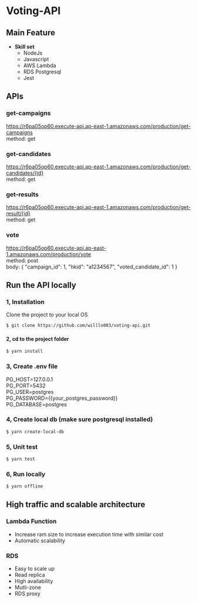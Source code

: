 # Voting-API

## Main Feature

- **Skill set**
  - NodeJs
  - Javascript
  - AWS Lambda
  - RDS Postgresql 
  - Jest

## APIs 

### get-campaigns 
https://r6pa05op60.execute-api.ap-east-1.amazonaws.com/production/get-campaigns
<br>
method: get

### get-candidates
https://r6pa05op60.execute-api.ap-east-1.amazonaws.com/production/get-candidates/{id}
<br>
method: get

### get-results
https://r6pa05op60.execute-api.ap-east-1.amazonaws.com/production/get-result/{id}
<br>
method: get

### vote
https://r6pa05op60.execute-api.ap-east-1.amazonaws.com/production/vote
<br>
method: post
<br>
body: {
  "campaign_id": 1,
  "hkid": "a1234567",
  "voted_candidate_id": 1
}

## Run the API locally

### 1, Installation
Clone the project to your local OS

``` bash
$ git clone https://github.com/willlo003/voting-api.git
```

#### 2, cd to the project folder

``` bash
$ yarn install
```

### 3, Create .env file

PG_HOST=127.0.0.1
<br>
PG_PORT=5432
<br>
PG_USER=postgres
<br>
PG_PASSWORD={{your_postgres_password}}
<br>
PG_DATABASE=postgres

### 4, Create local db (make sure postgresql installed)

``` bash
$ yarn create-local-db
```

### 5, Unit test

``` bash
$ yarn test
```

### 6, Run locally

``` bash
$ yarn offline
```

## High traffic and scalable architecture

### Lambda Function
* Increase ram size to increase execution time with similar cost
* Automatic scalability

### RDS
* Easy to scale up
* Read replica
* High availability
* Mutli-zone 
* RDS proxy

